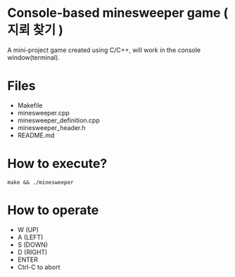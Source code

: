 # Console-based minesweeper game ( 지뢰 찾기 )
A mini-project game created using C/C++, will work in the console window(terminal).

# Files
 - Makefile 
 - minesweeper.cpp 
 - minesweeper_definition.cpp
 - minesweeper_header.h
 - README.md

# How to execute?
`make && ./minesweeper`

# How to operate
 - W	(UP)
 - A		(LEFT)
 - S		(DOWN)
 - D		(RIGHT)
 - ENTER
 - Ctrl-C to abort


